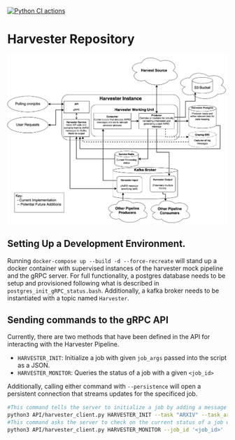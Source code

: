 [![Python CI actions](https://github.com/tjacovich/ADSHarvesterPipeline/actions/workflows/python_actions.yml/badge.svg)](https://github.com/tjacovich/ADSHarvesterPipeline/actions/workflows/python_actions.yml)
# Harvester Repository

![Harvester Pipeline Flowchart](README_assets/Harvester_implementation.png?raw=true "Harvester Pipeline Flowchart")

## Setting Up a Development Environment.
Running `docker-compose up --build -d --force-recreate` will stand up a docker container with supervised instances of the harvester mock pipeline and the gRPC server. For full functionality, a postgres database needs to be setup and provisioned following what is described in `postgres_init_gRPC_status.bash`. Additionally, a kafka broker needs to be instantiated with a topic named `Harvester`.

## Sending commands to the gRPC API

Currently, there are two methods that have been defined in the API for interacting with the Harvester Pipeline. 
- `HARVESTER_INIT`: Initialize a job with given `job_args` passed into the script as a JSON.
- `HARVESTER_MONITOR`: Queries the status of a job with a given `<job_id>`

Additionally, calling either command with `--persistence` will open a persistent connection that streams updates for the specificed job.

```bash
#This command tells the server to initialize a job by adding a message to the Harvester Topic
python3 API/harvester_client.py HARVESTER_INIT --task "ARXIV" --task_args '{"harvest_type": "metadata", "daterange": "YYYY-MM-DD"}'
#This command asks the server to check on the current status of a job with <job_id>
python3 API/harvester_client.py HARVESTER_MONITOR --job_id '<job_id>'
```